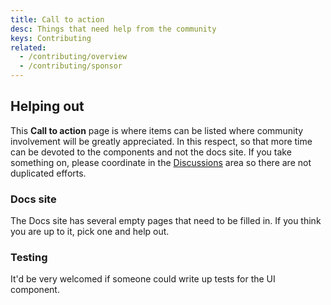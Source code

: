 ```yaml
---
title: Call to action
desc: Things that need help from the community
keys: Contributing
related:
  - /contributing/overview
  - /contributing/sponsor
---
```


## Helping out

This **Call to action** page is where items can be listed where community involvement will be greatly appreciated. In this respect, so that more time can be devoted to the components and not the docs site. If you take something on, please coordinate in the [Discussions](https://github.com/quasarframework/quasar-ui-qoverlay/discussions) area so there are not duplicated efforts.

### Docs site

The Docs site has several empty pages that need to be filled in. If you think you are up to it, pick one and help out.

### Testing

It'd be very welcomed if someone could write up tests for the UI component.
